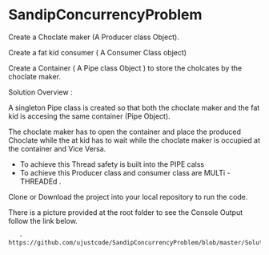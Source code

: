 # SandipConcurrencyProblem


Create a Choclate maker (A Producer class Object).

Create a fat kid consumer ( A Consumer Class object)

Create a Container ( A Pipe class Object ) to store the cholcates by the choclate maker.


Solution Overview :

A singleton Pipe class is created so that both the choclate maker and the fat kid is accesing the same container (Pipe Object).

The choclate maker has to open the container and place the produced Choclate while the at kid has to wait while the choclate maker is occupied at the container and Vice Versa.
   - To achieve this Thread safety is built into the PIPE calss
   - To achieve this Producer class and consumer class are MULTi -THREADEd .
   
   
Clone or Download the project into your local repository to run the code.

There is a picture provided at the root folder to see the Console Output follow the link below.

       - https://github.com/ujustcode/SandipConcurrencyProblem/blob/master/Solution_ConsoleOutput.PNG
